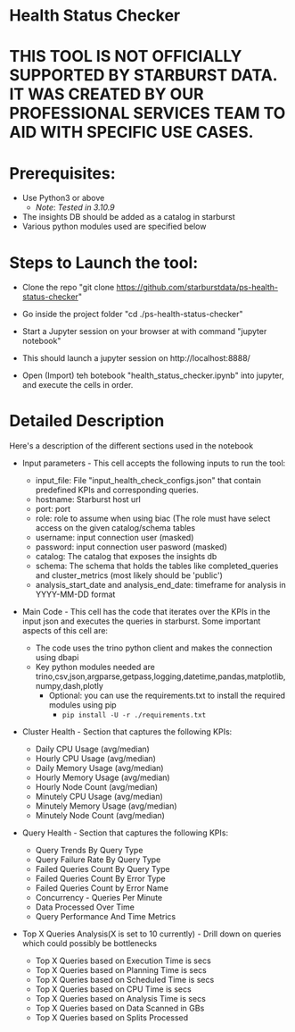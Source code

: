 # Health Status Checker

# THIS TOOL IS NOT OFFICIALLY SUPPORTED BY STARBURST DATA.  IT WAS CREATED BY OUR PROFESSIONAL SERVICES TEAM TO AID WITH SPECIFIC USE CASES.

# Prerequisites:
   - Use Python3 or above
        * *Note*: *Tested in 3.10.9*
   - The insights DB should be added as a catalog in starburst
   - Various python modules used are specified below

# Steps to Launch the tool:
   - Clone the repo "git clone https://github.com/starburstdata/ps-health-status-checker"

   - Go inside the project folder "cd ./ps-health-status-checker"

   - Start a Jupyter session on your browser at with command "jupyter notebook"

   - This should launch a jupyter session on http://localhost:8888/

   - Open (Import) teh botebook "health_status_checker.ipynb" into jupyter, and execute the cells in order.

# Detailed Description

Here's a description of the different sections used in the notebook

- Input parameters - This cell accepts the following inputs to run the tool:
    - input_file: File "input_health_check_configs.json" that contain predefined KPIs and corresponding queries.
    - hostname: Starburst host url
    - port: port
    - role: role to assume when using biac (The role must have select access on the given catalog/schema tables
    - username: input connection user (masked)
    - password: input connection user pasword (masked)
    - catalog: The catalog that exposes the insights db
    - schema: The schema that holds the tables like completed_queries and cluster_metrics (most likely should be 'public')
    - analysis_start_date and analysis_end_date: timeframe for analysis in YYYY-MM-DD format
    
- Main Code - This cell has the code that iterates over the KPIs in the input json and executes the queries in starburst. Some important aspects of this cell are:
    - The code uses the trino python client and makes the connection using dbapi
    - Key python modules needed are trino,csv,json,argparse,getpass,logging,datetime,pandas,matplotlib,numpy,dash,plotly 
        * Optional: you can use the requirements.txt to install the required modules using pip
            * `pip install -U -r ./requirements.txt`
    
- Cluster Health - Section that captures the following KPIs:
    - Daily CPU Usage (avg/median)
    - Hourly CPU Usage (avg/median)
    - Daily Memory Usage (avg/median)
    - Hourly Memory Usage (avg/median)
    - Hourly Node Count (avg/median)
    - Minutely CPU Usage (avg/median)
    - Minutely Memory Usage (avg/median)
    - Minutely Node Count (avg/median)

- Query Health - Section that captures the following KPIs:
    - Query Trends By Query Type
    - Query Failure Rate By Query Type
    - Failed Queries Count By Query Type
    - Failed Queries Count By Error Type
    - Failed Queries Count by Error Name
    - Concurrency - Queries Per Minute
    - Data Processed Over Time
    - Query Performance And Time Metrics
    
- Top X Queries Analysis(X is set to 10 currently) - Drill down on queries which could possibly be bottlenecks
    - Top X Queries based on Execution Time is secs
    - Top X Queries based on Planning Time is secs
    - Top X Queries based on Scheduled Time is secs
    - Top X Queries based on CPU Time is secs
    - Top X Queries based on Analysis Time is secs
    - Top X Queries based on Data Scanned in GBs
    - Top X Queries based on Splits Processed
